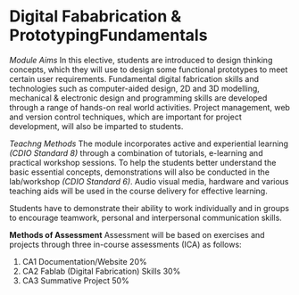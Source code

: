 # Digital Fababrication & PrototypingFundamentals
*Module Aims*
In this elective, students are introduced to design thinking concepts, which they will use to design some functional prototypes to meet certain user requirements. Fundamental digital fabrication skills and technologies such as computer-aided design, 2D and 3D modelling, mechanical & electronic design and programming skills are developed through a range of hands-on real world activities. Project management, web and version control techniques, which are important for project development, will also be imparted to students.

*Teachng Methods*
The module incorporates active and experiential learning *(CDIO Standard 8)* through a combination of tutorials, e-learning and practical workshop sessions. To help the students better understand the basic essential concepts, demonstrations will also be conducted in the lab/workshop *(CDIO Standard 6)*. Audio visual media, hardware and various teaching aids will be used in the course delivery for effective learning. 

Students have to demonstrate their ability to work individually and in groups to encourage teamwork, personal and interpersonal communication skills. 

**Methods of Assessment**
Assessment will be based on exercises and projects through three in-course assessments (ICA) as follows:
1.	CA1 Documentation/Website	20%
2.	CA2  Fablab (Digital Fabrication) Skills	30%
3.	CA3  Summative Project	50%
